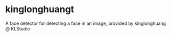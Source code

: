 # kinglonghuangt
A face detector for detecting a face in an image, provided by kinglonghuang @ KLStudio
